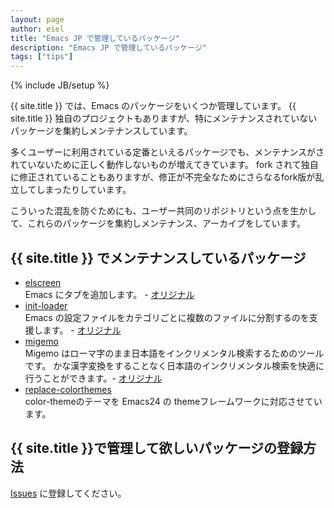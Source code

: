 ```yaml
---
layout: page
author: eiel
title: "Emacs JP で管理しているパッケージ"
description: "Emacs JP で管理しているパッケージ"
tags: ["tips"]
---
```

{% include JB/setup %}

{{ site.title }} では、Emacs のパッケージをいくつか管理しています。
{{ site.title }} 独自のプロジェクトもありますが、特にメンテナンスされていないパッケージを集約しメンテナンスしています。

多くユーザーに利用されている定番といえるパッケージでも、メンテナンスがされていないために正しく動作しないものが増えてきています。
fork されて独自に修正されていることもありますが、修正が不完全なためにさらなるfork版が乱立してしまったりしています。

こういった混乱を防ぐためにも、ユーザー共同のリポジトリという点を生かして、これらのパッケージを集約しメンテナンス、アーカイブをしています。

## {{ site.title }} でメンテナンスしているパッケージ

* [elscreen](https://github.com/emacs-jp/elscreen)<br>
  Emacs にタブを追加します。 - [オリジナル](http://www.morishima.net/~naoto/elscreen-en/?lang=en)
* [init-loader](https://github.com/emacs-jp/init-loader)<br>
  Emacs の設定ファイルをカテゴリごとに複数のファイルに分割するのを支援します。 - [オリジナル](http://coderepos.org/share/browser/lang/elisp/init-loader/init-loader.el)
* [migemo](https://github.com/emacs-jp/migemo)<br>
  Migemo はローマ字のまま日本語をインクリメンタル検索するためのツールです。
  かな漢字変換をすることなく日本語のインクリメンタル検索を快適に行うことができます。- [オリジナル](http://0xcc.net/migemo/)
* [replace-colorthemes](https://github.com/emacs-jp/replace-colorthemes)<br>
  color-themeのテーマを Emacs24 の themeフレームワークに対応させています。

## {{ site.title }}で管理して欲しいパッケージの登録方法

[Issues](https://github.com/emacs-jp/issues/issues) に登録してください。
